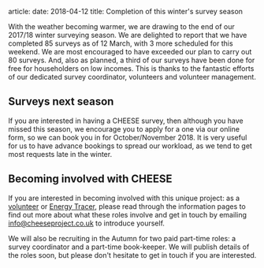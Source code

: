 article:
date: 2018-04-12
title: Completion of this winter's survey season

With the weather becoming warmer, we are drawing to the end of our 2017/18
winter surveying season. We are delighted to report that we have completed 85
surveys as of 12 March, with 3 more scheduled for this weekend. We are most
encouraged to have exceeded our plan to carry out 80 surveys. And, also as
planned, a third of our surveys have been done for free for householders on low
incomes. This is thanks to the fantastic efforts of our dedicated survey
coordinator, volunteers and volunteer management.

## Surveys next season

If you are interested in having a CHEESE survey, then although you have missed
this season, we encourage you to apply for a one via our online form, so we can
book you in for October/November 2018. It is very useful for us to have advance
bookings to spread our workload, as we tend to get most requests late in the
winter.

## Becoming involved with CHEESE

If you are interested in becoming involved with this unique project: as a
[volunteer](/volunteering) or [Energy Tracer](/energy-tracer-training), please
read through the information pages to find out more about what these roles
involve and get in touch by emailing
[info@cheeseproject.co.uk](mailto:info@cheeseproject.co.uk) to introduce
yourself.

We will also be recruiting in the Autumn for two paid part-time roles: a survey
coordinator and a part-time book-keeper. We will publish details of the roles
soon, but please don't hesitate to get in touch if you are interested.
